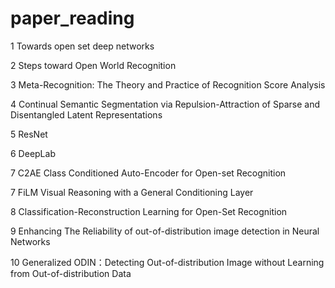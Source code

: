 # paper_reading

1 Towards open set deep networks

2 Steps toward Open World Recognition

3 Meta-Recognition: The Theory and Practice of Recognition Score Analysis

4 Continual Semantic Segmentation via Repulsion-Attraction of Sparse and Disentangled Latent Representations

5 ResNet

6 DeepLab

7 C2AE Class Conditioned Auto-Encoder for Open-set Recognition

7 FiLM Visual Reasoning with a General Conditioning Layer

8 Classification-Reconstruction Learning for Open-Set Recognition

9 Enhancing The Reliability of out-of-distribution image detection in Neural Networks

10 Generalized ODIN：Detecting Out-of-distribution Image without Learning from Out-of-distribution Data
